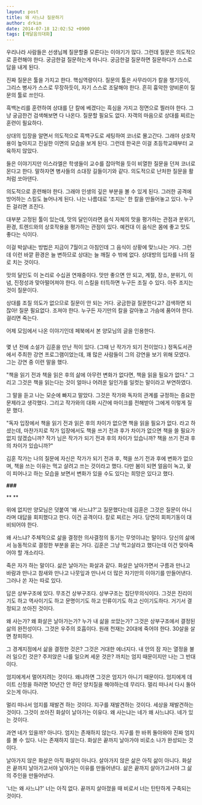 ```yaml
---
layout: post
title: 왜 사느냐 질문하기
author: drkim
date: 2014-07-18 12:02:52 +0900
tags: [깨달음의대화]
---
```

우리나라 사람들은 선생님께 질문할줄 모른다는 이야기가 많다. 그런데 질문은 의도적으로 훈련해야 한다. 궁금한걸 질문하는게 아니다. 궁금한걸 질문하면 질문하다가 스스로 답을 내게 된다.

  


진짜 질문은 툴을 가지고 한다. 핵심역량이다. 질문의 툴은 사무라이가 칼을 챙기듯이, 그리스 병사가 스스로 무장하듯이, 자기 스스로 조달해야 한다. 흔히 흉악한 양비론이 질문의 툴로 쓰인다. 

  


흑백논리를 훈련하여 상대를 단 칼에 베겠다는 흑심을 가지고 정면으로 찔러야 한다. 그냥 궁금한건 검색해보면 다 나온다. 질문할 필요도 없다. 자객의 마음으로 상대를 찌르는 훈련이 필요하다.

  


상대의 입장을 알면서 의도적으로 흑백구도로 세팅하여 코너로 몰고간다. 그래야 상호작용이 높아지고 진실한 이면의 모습을 보게 된다. 그런데 한국은 이걸 초등학교때부터 교육하지 않았다.

  


들은 이야기지만 이스라엘은 학생들이 교수를 잡아먹을 듯이 비열한 질문을 던져 코너로 몬다고 한다. 말하자면 병사들의 소대장 길들이기와 같다. 의도적으로 난처한 질문을 활처럼 쏘아댄다.

  


의도적으로 훈련해야 한다. 그래야 인생의 깊은 부분을 볼 수 있게 된다. 그러한 공격에 방어하는 스킬도 늘어나게 된다. 나는 나름대로 '조지는' 한 칼을 만들어놓고 있다. 누구든 걸리면 조진다. 

  


대부분 고정된 툴이 있는데, 맛의 달인이라면 음식 자체의 맛을 평가하는 관점과 분위기, 환경, 트렌드와의 상호작용을 평가하는 관점이 있다. 예컨대 이 음식은 몸에 좋고 맛도 좋다는 식이다.

  


이걸 박살내는 방법은 지금이 7월이고 아침인데 그 음식이 상황에 맞느냐는 거다. 그런데 이런 바깥 환경은 늘 변하므로 상대는 늘 깨질 수 밖에 없다. 상대방의 입자를 나의 질로 치는 것이다. 

  


맛의 달인도 이 논리로 수십권 연재중이다. 맛만 좋으면 안 되고, 계절, 장소, 분위기, 이념, 진정성과 맞아떨어져야 한다. 이 스킬을 터득하면 누구든 조질 수 있다. 아주 조지는 것이 질문이다.

  


상대를 조질 의도가 없으므로 질문이 안 되는 거다. 궁금한걸 질문한다고? 검색하면 되잖아! 질문 필요없다. 조져야 한다. 누구든 자기만의 칼을 갈아놓고 가슴에 품어야 한다. 걸리면 죽는다.

  




  


어제 모임에서 나온 이야기인데 페북에서 본 양모님의 글을 인용한다. 

  


###

  


몇 년 전에 소설가 김훈을 만난 적이 있다. (그때 난 작가가 되기 전이었다.) 정독도서관에서 주최한 강연 프로그램이었는데, 꽤 많은 사람들이 그의 강연을 보기 위해 모였다. 그는 강연 중 이런 말을 했다. 

  


"책을 읽기 전과 책을 읽은 후의 삶에 아무런 변화가 없다면, 책을 읽을 필요가 없다." 그리고 그것은 책을 읽는다는 것이 얼마나 어려운 일인가를 일컷는 말이라고 부연하였다. 

  


그 말을 듣고 나는 모순에 빠지고 말았다. 그것은 작가와 독자의 관계를 규정하는 중요한 문제라고 생각했다. 그리고 작가와의 대화 시간에 마이크를 전해받아 그에게 이렇게 질문 했다.

  


"독자 입장에서 책을 읽기 전과 읽은 후의 차이가 없으면 책을 읽을 필요가 없다. 라고 하셨는데, 마찬가지로 작가 입장에서도 책을 쓰기 전과 후가 차이가 없으면 책을 쓸 필요가 없지 않겠습니까? 작가 님은 작가가 되기 전과 후의 차이가 있습니까? 책을 쓰기 전과 후의 차이가 있습니까?"

  


김훈 작가는 나의 질문에 자신은 작가가 되기 전과 후, 책을 쓰기 전과 후에 변화가 없으며, 책을 쓰는 이유는 먹고 살려고 쓰는 것이라고 했다. 다만 봄이 되면 얼음이 녹고, 꽃이 피어나고 하는 모습을 보면서 변화가 있을 수도 있다는 희망은 있다고 했다. 

  


**###**

** 
**

위에 없지만 양모님은 덧붙여 '왜 사느냐?'고 질문했다는데 김훈은 그것은 질문이 아니라며 대답을 회피했다고 한다. 이건 공격이다. 칼로 찌르는 거다. 당연히 회피기동이 대비되어야 한다.

  


왜 사느냐? 주체적으로 삶을 결정한 의사결정의 동기는 무엇이냐는 말이다. 당신의 삶에서 능동적으로 결정한 부분을 묻는 거다. 김훈은 그냥 먹고살라고 했다는데 이건 맞아죽어야 할 개소리다.

  


죽은 자가 하는 말이다. 삶은 날아가는 화살과 같다. 화살은 날아가면서 구름과 만나고 바람과 만나고 참새와 만나고 나뭇잎과 만나서 더 많은 자기만의 이야기를 만들어낸다. 그러나 쏜 자는 따로 있다.

  


답은 상부구조에 있다. 무조건 상부구조다. 상부구조는 집단무의식이다. 그것은 진리이기도 하고 역사이기도 하고 문명이기도 하고 인류이기도 하고 신이기도하다. 거기서 결정되고 쏘아진 것이다.

  


왜 사는가? 왜 화살은 날아가는가? 누가 내 삶을 쏘았는가? 그것은 상부구조에서 결정된 삶의 완전성이다. 그것은 우주의 호흡이다. 원래 천재는 20대에 죽어야 한다. 30살을 살면 창피하다.

  


그 경계지점에서 삶을 결정한 것은? 그것은 거대한 에너지다. 내 안의 잠 자는 열정을 불러 일으킨 것은? 주저앉은 나를 일으켜 세운 것은? 까치는 엄지 때문이지만 나는 그 반대이다. 

  


엄지에게서 멀어지려는 것이다. 왜냐하면 그것은 엄지가 아니기 때문이다. 엄지에게 데이트 신청을 하려면 10년간 안 하던 양치질을 해야하는데 무리다. 멀리 떠나서 다시 돌아오는게 아니다.

  


멀리 떠나서 엄지를 재발견 하는 것이다. 지구를 재발견하는 것이다. 세상을 재발견하는 것이다. 그것이 쏘아진 화살이 날아가는 이유다. 왜 사는냐는 네가 왜 사느냐다. 네가 있는 것이다.

  


과연 네가 있을까? 아니다. 엄지는 존재하지 않는다. 지구를 한 바퀴 돌아와야 진짜 엄지를 볼 수 있다. 나는 존재하지 않는다. 화살은 끝까지 날아가야 비로소 나가 완성되는 것이다. 

  


날아가지 않은 화살은 아직 화살이 아니다. 살아가지 않은 삶은 아직 삶이 아니다. 화살은 끝까지 날아가고서야 날아가는 이유를 만들어낸다. 삶은 끝까지 살아가고서야 그 삶의 주인을 만들어낸다.

  


'너는 왜 사느냐?' 너는 아직 없다. 끝까지 살아졌을 때 비로서 너는 탄탄하게 구축되는 것이다.